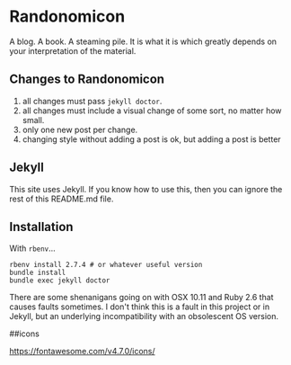 # Randonomicon

A blog. A book. A steaming pile. It is what it is which greatly depends on your interpretation of the material.

## Changes to Randonomicon

1. all changes must pass `jekyll doctor`.
2. all changes must include a visual change of some sort, no matter how small.
3. only one new post per change.
4. changing style without adding a post is ok, but adding a post is better


## Jekyll
This site uses Jekyll. 
If you know how to use this,
then you can ignore the rest of this README.md file. 

## Installation
With `rbenv`...

```
rbenv install 2.7.4 # or whatever useful version
bundle install
bundle exec jekyll doctor
```

There are some shenanigans going on with OSX 10.11 and Ruby 2.6 that causes faults sometimes. 
I don't think this is a fault in this project or in Jekyll, 
but an underlying incompatibility with an obsolescent OS version. 

##icons

https://fontawesome.com/v4.7.0/icons/
